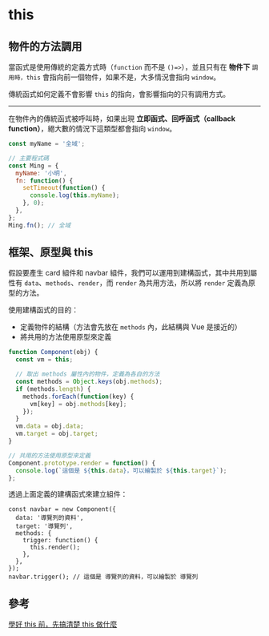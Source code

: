 # this

## 物件的方法調用

當函式是使用傳統的定義方式時（`function` 而不是 `()=>`），並且只有在 **物件下** `調用時，this` 會指向前一個物件，如果不是，大多情況會指向 `window`。

傳統函式如何定義不會影響 `this` 的指向，會影響指向的只有調用方式。

---

在物件內的傳統函式被呼叫時，如果出現 **立即函式、回呼函式（callback function）**，絕大數的情況下這類型都會指向 `window`。

```js
const myName = '全域';

// 主要程式碼
const Ming = {
  myName: '小明',
  fn: function() {
    setTimeout(function() {
      console.log(this.myName);
    }, 0);
  },
};
Ming.fn(); // 全域
```

## 框架、原型與 this

假設要產生 card 組件和 navbar 組件，我們可以運用到建構函式，其中共用到屬性有 `data`、`methods`、`render`，而 `render` 為共用方法，所以將 `render` 定義為原型的方法。

使用建構函式的目的：

- 定義物件的結構（方法會先放在 `methods` 內，此結構與 Vue 是接近的）
- 將共用的方法使用原型來定義

```js
function Component(obj) {
  const vm = this;

  // 取出 methods 屬性內的物件，定義為各自的方法
  const methods = Object.keys(obj.methods);
  if (methods.length) {
    methods.forEach(function(key) {
      vm[key] = obj.methods[key];
    });
  }
  vm.data = obj.data;
  vm.target = obj.target;
}

// 共用的方法使用原型來定義
Component.prototype.render = function() {
  console.log(`這個是 ${this.data}，可以繪製於 ${this.target}`);
};
```

透過上面定義的建構函式來建立組件：

```js{6}
const navbar = new Component({
  data: '導覽列的資料',
  target: '導覽列',
  methods: {
    trigger: function() {
      this.render();
    },
  },
});
navbar.trigger(); // 這個是 導覽列的資料，可以繪製於 導覽列
```

## 參考

[學好 this 前，先搞清楚 this 做什麼](https://ithelp.ithome.com.tw/articles/10244942)
